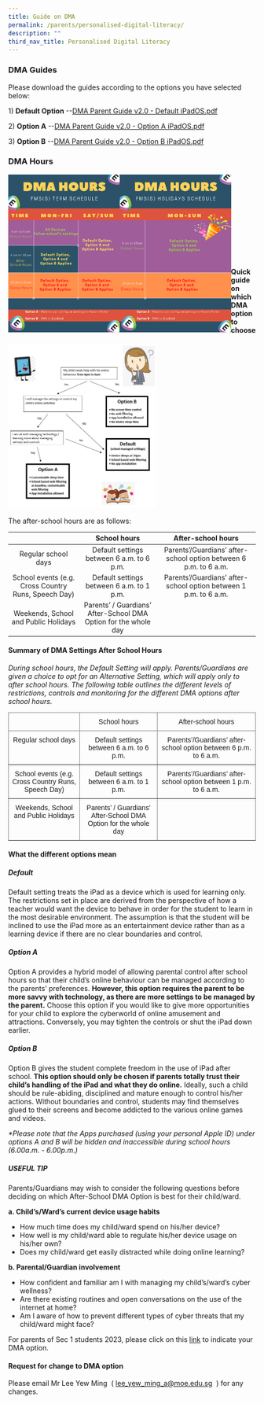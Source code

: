 ```yaml
---
title: Guide on DMA
permalink: /parents/personalised-digital-literacy/
description: ""
third_nav_title: Personalised Digital Literacy
---
```

### DMA Guides

Please download the guides according to the options you have selected below:  
  
1) **Default Option** \--[DMA Parent Guide v2.0 - Default iPadOS.pdf](/files/dma1.pdf)
  
2) **Option A** \--[DMA Parent Guide v2.0 - Option A iPadOS.pdf](/files/dma2.pdf)
  
3) **Option B** \--[DMA Parent Guide v2.0 - Option B iPadOS.pdf](/files/dma3.pdf)

### DMA Hours

<img src="/images/dma2.png" style="width:45%" align=left> <img src="/images/dma3.png" style="width:45%" align=left> <br><br><br><br><br><br><br><br><br><br>

#### Quick guide on which DMA option to choose

<img src="/images/dma1.png" style="width:60%">

The after-school hours are as follows:

|   | School hours | After-school hours |
|:---:|:---:|:---:|
| Regular school days | Default settings between 6 a.m. to 6 p.m. | Parents’/Guardians’ after-school option between 6 p.m. to 6 a.m. |
| School events (e.g. Cross Country Runs, Speech Day) | Default settings between 6 a.m. to 1 p.m. | Parents’/Guardians’ after-school option between 1 p.m. to 6 a.m. |
| Weekends, School and Public Holidays | Parents’ / Guardians’ After-School DMA Option for the whole day |  |

#### Summary of DMA Settings After School Hours 

_During school hours, the Default Setting will apply. Parents/Guardians are given a choice to opt for an Alternative Setting, which will apply only to after school hours. The following table outlines the different levels of restrictions, controls and monitoring for the different DMA options after school hours._

<table style="border-collapse:collapse;border-spacing:0" class="tg"><thead><tr><th style="border-color:inherit;border-style:solid;border-width:1px;font-family:Arial, sans-serif;font-size:14px;font-weight:normal;overflow:hidden;padding:10px 5px;text-align:center;vertical-align:top;word-break:normal"> </th><th style="border-color:inherit;border-style:solid;border-width:1px;font-family:Arial, sans-serif;font-size:14px;font-weight:normal;overflow:hidden;padding:10px 5px;text-align:center;vertical-align:top;word-break:normal">School hours</th><th style="border-color:inherit;border-style:solid;border-width:1px;font-family:Arial, sans-serif;font-size:14px;font-weight:normal;overflow:hidden;padding:10px 5px;text-align:center;vertical-align:top;word-break:normal">After-school hours</th></tr></thead><tbody><tr><td style="border-color:inherit;border-style:solid;border-width:1px;font-family:Arial, sans-serif;font-size:14px;overflow:hidden;padding:10px 5px;text-align:center;vertical-align:top;word-break:normal">Regular school days</td><td style="border-color:inherit;border-style:solid;border-width:1px;font-family:Arial, sans-serif;font-size:14px;overflow:hidden;padding:10px 5px;text-align:center;vertical-align:top;word-break:normal">Default settings between 6 a.m. to 6 p.m.</td><td style="border-color:inherit;border-style:solid;border-width:1px;font-family:Arial, sans-serif;font-size:14px;overflow:hidden;padding:10px 5px;text-align:center;vertical-align:top;word-break:normal">Parents’/Guardians’ after-school option between 6 p.m. to 6 a.m.</td></tr><tr><td style="border-color:inherit;border-style:solid;border-width:1px;font-family:Arial, sans-serif;font-size:14px;overflow:hidden;padding:10px 5px;text-align:center;vertical-align:top;word-break:normal">School events (e.g. Cross Country Runs, Speech Day)</td><td style="border-color:inherit;border-style:solid;border-width:1px;font-family:Arial, sans-serif;font-size:14px;overflow:hidden;padding:10px 5px;text-align:center;vertical-align:top;word-break:normal">Default settings between 6 a.m. to 1 p.m.</td><td style="border-color:inherit;border-style:solid;border-width:1px;font-family:Arial, sans-serif;font-size:14px;overflow:hidden;padding:10px 5px;text-align:center;vertical-align:top;word-break:normal">Parents’/Guardians’ after-school option between 1 p.m. to 6 a.m.</td></tr><tr><td style="border-color:inherit;border-style:solid;border-width:1px;font-family:Arial, sans-serif;font-size:14px;overflow:hidden;padding:10px 5px;text-align:center;vertical-align:top;word-break:normal">Weekends, School and Public Holidays</td><td style="border-color:inherit;border-style:solid;border-width:1px;font-family:Arial, sans-serif;font-size:14px;overflow:hidden;padding:10px 5px;text-align:center;vertical-align:top;word-break:normal">Parents’ / Guardians’ After-School DMA Option for the whole day</td><td style="border-color:inherit;border-style:solid;border-width:1px;font-family:Arial, sans-serif;font-size:14px;overflow:hidden;padding:10px 5px;text-align:center;vertical-align:top;word-break:normal"></td></tr></tbody></table>

#### What the different options mean

  

##### Default

Default setting treats the iPad as a device which is used for learning only. The restrictions set in place are derived from the perspective of how a teacher would want the device to behave in order for the student to learn in the most desirable environment. The assumption is that the student will be inclined to use the iPad more as an entertainment device rather than as a learning device if there are no clear boundaries and control.

  

##### Option A

Option A provides a hybrid model of allowing parental control after school hours so that their child’s online behaviour can be managed according to the parents’ preferences. **However, this option requires the parent to be more savvy with technology, as there are more settings to be managed by the parent.** Choose this option if you would like to give more opportunities for your child to explore the cyberworld of online amusement and attractions. Conversely, you may tighten the controls or shut the iPad down earlier.

  

##### Option B

Option B gives the student complete freedom in the use of iPad after school. **This option should only be chosen if parents totally trust their child’s handling of the iPad and what they do online.** Ideally, such a child should be rule-abiding, disciplined and mature enough to control his/her actions. Without boundaries and control, students may find themselves glued to their screens and become addicted to the various online games and videos.



_\*Please note that the Apps purchased (using your personal Apple ID) under options A and B will be hidden and inaccessible during school hours (6.00a.m. - 6.00p.m.)_

  

##### USEFUL TIP

  

Parents/Guardians may wish to consider the following questions before deciding on which After-School DMA Option is best for their child/ward. 

  

**a. Child’s/Ward’s current device usage habits**
* How much time does my child/ward spend on his/her device?
* How well is my child/ward able to regulate his/her device usage on his/her own?
* Does my child/ward get easily distracted while doing online learning?
 
**b. Parental/Guardian involvement**
* How confident and familiar am I with managing my child’s/ward’s cyber wellness?
* Are there existing routines and open conversations on the use of the internet at home?
* Am I aware of how to prevent different types of cyber threats that my child/ward might face?

For parents of Sec 1 students 2023, please click on this [link](https://form.gov.sg/63fec1ae0e50510012577ff6) to indicate your DMA option.
  

#### Request for change to DMA option 

Please email Mr Lee Yew Ming  ( [lee\_yew\_ming\_a@moe.edu.sg](mailto:lee_yew_ming_a@moe.edu.sg)  ) for any changes.